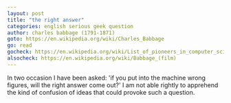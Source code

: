 ```yaml
---
layout: post
title: "the right answer"
categories: english serious geek question
author: charles babbage (1791-1871)
goto: https://en.wikipedia.org/wiki/Charles_Babbage
go: read
gocheck: https://en.wikipedia.org/wiki/List_of_pioneers_in_computer_science
alsocheck: https://en.wikipedia.org/wiki/Babbage_(film)
---
```


In two occasion I have been asked: 'if you put into the machine wrong figures, will the right answer come out?' I am not able rightly to apprehend the kind of confusion of ideas that could provoke such a question.
